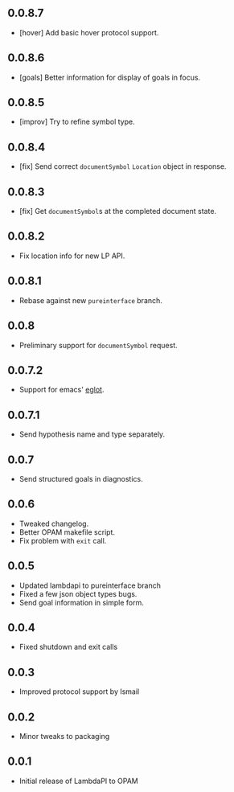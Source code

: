0.0.8.7
-------
- [hover] Add basic hover protocol support.

0.0.8.6
-------
- [goals] Better information for display of goals in focus.

0.0.8.5
-------
- [improv] Try to refine symbol type.

0.0.8.4
-------
- [fix] Send correct `documentSymbol` `Location` object in response.

0.0.8.3
-----
- [fix] Get `documentSymbol`s at the completed document state.

0.0.8.2
-----
- Fix location info for new LP API.

0.0.8.1
-----
- Rebase against new `pureinterface` branch.

0.0.8
-----
- Preliminary support for `documentSymbol` request.

0.0.7.2
-----
- Support for emacs' [eglot](https://github.com/joaotavora/eglot).

0.0.7.1
-----
- Send hypothesis name and type separately.

0.0.7
-----
- Send structured goals in diagnostics.

0.0.6
-----
- Tweaked changelog.
- Better OPAM makefile script.
- Fix problem with `exit` call.

0.0.5
-----
- Updated lambdapi to pureinterface branch
- Fixed a few json object types bugs.
- Send goal information in simple form.

0.0.4
-----
- Fixed shutdown and exit calls

0.0.3
-----
- Improved protocol support by Ismail

0.0.2
-----
- Minor tweaks to packaging

0.0.1
-----
- Initial release of LambdaPI to OPAM
